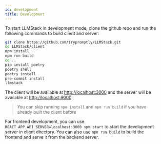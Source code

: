 ```yaml
---
id: development
title: Development
---
```


To start LLMStack in development mode, clone the github repo and run the following commands to build client and server:

```bash
git clone https://github.com/trypromptly/LLMStack.git
cd LLMStack/client
npm install
npm run build
cd ..
pip install poetry
poetry shell
poetry install
pre-commit install
llmstack
```

The client will be available at [http://localhost:3000](http://localhost:3000) and the server will be available at [http://localhost:9000](http://localhost:9000).

> You can skip running `npm install` and `npm run build` if you have already built the client before

For frontend development, you can use `REACT_APP_API_SERVER=localhost:3000 npm start` to start the development server in client directory. You can also use `npm run build` to build the frontend and serve it from the backend server.
